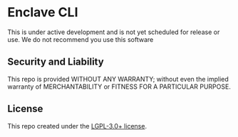 # Enclave CLI

This is under active development and is not yet scheduled for release or use. We do not recommend you use this software

## Security and Liability

This repo is provided WITHOUT ANY WARRANTY; without even the implied warranty of MERCHANTABILITY or FITNESS FOR A PARTICULAR PURPOSE.

## License

This repo created under the [LGPL-3.0+ license](LICENSE).
